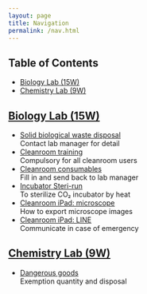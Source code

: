 ```yaml
---
layout: page
title: Navigation
permalink: /nav.html
---
```


## Table of Contents

- <a href="#bio">Biology Lab (15W)</a>
- <a href="#chem">Chemistry Lab (9W)</a>



## <a name="bio" href="#page">Biology Lab (15W)</a>

- [Solid biological waste disposal](/files/solid-bio-waste-label.docx)  
  Contact lab manager for detail
- [Cleanroom training](/cleanroom-training.html)  
  Compulsory for all cleanroom users
- [Cleanroom consumables](/files/cleanroom-consumables.xlsx)  
  Fill in and send back to lab manager
- [Incubator Steri-run](/incubator-steri-run.html)  
  To sterilize CO₂ incubator by heat
- [Cleanroom iPad: microscope](/files/cleanroom-ipad-microscope.pdf)  
  How to export microscope images
- [Cleanroom iPad: LINE](/files/cleanroom-ipad-line.pdf)  
  Communicate in case of emergency

## <a name="chem" href="#page">Chemistry Lab (9W)</a>

- [Dangerous goods](/dangerous-goods.html)  
  Exemption quantity and disposal
